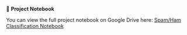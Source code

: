 
📄 **Project Notebook**

You can view the full project notebook on Google Drive here: [Spam/Ham Classification Notebook](https://drive.google.com/file/d/1sOYVs42h1YdlTawy2nIXmG0vJLhQSDTR/view?usp=sharing)
